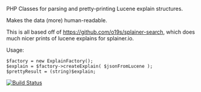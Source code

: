 PHP Classes for parsing and pretty-printing Lucene explain structures.

Makes the data (more) human-readable.

This is all based off of https://github.com/o19s/splainer-search, which does
much nicer prints of lucene explains for splainer.io.

Usage:

    $factory = new ExplainFactory();
    $explain = $factory->createExplain( $jsonFromLucene );
    $prettyResult = (string)$explain;

[![Build Status](https://travis-ci.org/wikimedia/wikimedia-lucene-explain-parser.svg?branch=master)](https://travis-ci.org/wikimedia/wikimedia-lucene-explain-parser)

